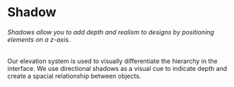 <script setup>
  import { MSRDocShadow } from '../../index'
  import { shadow } from '../src/_shadow.js';
  </script>

# Shadow

###### Shadows allow you to add depth and realism to designs by positioning elements on a z-axis.

Our elevation system is used to visually differentiate the hierarchy in the interface. We use directional shadows as a visual cue to indicate depth and create a spacial relationship between objects.

<MSRDocShadow :data="shadow"/>

##
